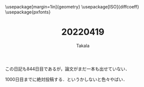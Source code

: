 ﻿---
title: 20220419
yesterday: 20220418
tomorrow: 20220420
days: 844
author: Takala
header-includes:
  - \usepackage[margin=1in]{geometry}
  - \usepackage[ISO]{diffcoeff}
  - \usepackage{pxfonts}
---



この日記も844日目であるが，論文がまだ一本も出せていない．


1000日目までに絶対投稿する．というかしないと色々やばい．
